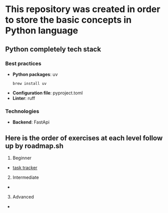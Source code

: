 # This repository was created in order to store the basic concepts in Python language

## Python completely tech stack

### Best practices

- **Python packages**: uv
  ```shell
  brew install uv
  ```
- **Configuration file**: pyproject.toml
- **Linter**: ruff

### Technologies

- **Backend**: FastApi

## Here is the order of exercises at each level follow up by roadmap.sh

1. Beginner

- [task tracker](https://roadmap.sh/projects/task-tracker)

2. Intermediate

-

3. Advanced

-
